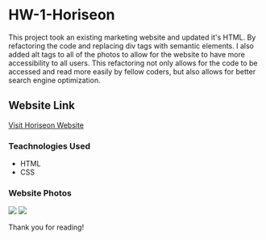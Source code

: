 # HW-1-Horiseon
<p>
This project took an existing marketing website and updated it's HTML. By refactoring the code and replacing div tags with semantic elements. I also added alt tags to all of the photos to allow for the website to have more accessibility to all users. This refactoring not only allows for the code to be accessed and read more easily by fellow coders, but also allows for better search engine optimization.    
</p>

## Website Link
<a href="file:///C:/Users/oad83/Desktop/upennbootcamp/HW-1-Horiseon/index.html"> Visit Horiseon Website </a> 

### Teachnologies Used
<ul>
   <li> HTML </li>
   <li> CSS </li>
</ul>

### Website Photos

<img src= ".desktop/horiseon1.png">
<img src= ".desktop/horiseon2.png">


<p> Thank you for reading! </p>
